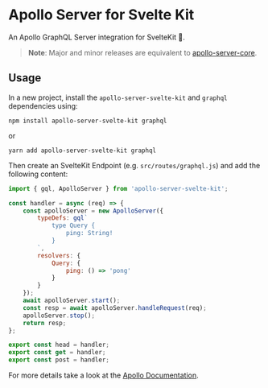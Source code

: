 # Apollo Server for Svelte Kit

An Apollo GraphQL Server integration for SvelteKit 🥳.

> **Note**: Major and minor releases are equivalent to [apollo-server-core](https://www.npmjs.com/package/apollo-server-core).

## Usage

In a new project, install the `apollo-server-svelte-kit` and `graphql` dependencies using:

```
npm install apollo-server-svelte-kit graphql
```

or

```
yarn add apollo-server-svelte-kit graphql
```

Then create an SvelteKit Endpoint (e.g. `src/routes/graphql.js`) and add the following content:

```js
import { gql, ApolloServer } from 'apollo-server-svelte-kit';

const handler = async (req) => {
	const apolloServer = new ApolloServer({
		typeDefs: gql`
			type Query {
				ping: String!
			}
		`,
		resolvers: {
			Query: {
				ping: () => 'pong'
			}
		}
	});
	await apolloServer.start();
	const resp = await apolloServer.handleRequest(req);
	apolloServer.stop();
	return resp;
};

export const head = handler;
export const get = handler;
export const post = handler;
```

For more details take a look at the [Apollo Documentation](https://www.apollographql.com/docs/apollo-server/getting-started/).
